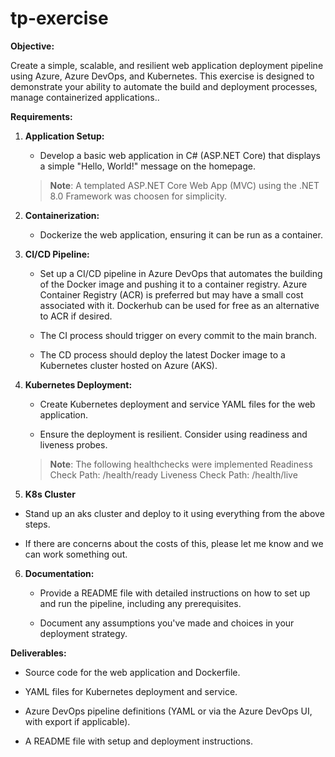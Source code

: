 # tp-exercise

**Objective:**

Create a simple, scalable, and resilient web application deployment pipeline using Azure, Azure DevOps, and Kubernetes. This exercise is designed to demonstrate your ability to automate the build and deployment processes, manage containerized applications..


**Requirements:**

1. **Application Setup:**

   - Develop a basic web application in C# (ASP.NET Core) that displays a simple "Hello, World!" message on the homepage.
	> **Note**: A templated ASP.NET Core Web App (MVC) using the .NET 8.0 Framework was choosen for simplicity.
2. **Containerization:**

   - Dockerize the web application, ensuring it can be run as a container.


3. **CI/CD Pipeline:**

   - Set up a CI/CD pipeline in Azure DevOps that automates the building of the Docker image and pushing it to a container registry.  Azure Container Registry (ACR) is preferred but may have a small cost associated with it. Dockerhub can be used for free as an alternative to ACR if desired.

   - The CI process should trigger on every commit to the main branch.

   - The CD process should deploy the latest Docker image to a Kubernetes cluster hosted on Azure (AKS).


4. **Kubernetes Deployment:**

   - Create Kubernetes deployment and service YAML files for the web application.

   - Ensure the deployment is resilient. Consider using readiness and liveness probes.
	> **Note**: The following healthchecks were implemented
	>Readiness Check Path: /health/ready
	>Liveness Check Path: /health/live

5. **K8s Cluster**

- Stand up an aks cluster and deploy to it using everything from the above steps.

- If there are concerns about the costs of this, please let me know and we can work something out.


6. **Documentation:**

   - Provide a README file with detailed instructions on how to set up and run the pipeline, including any prerequisites.

   - Document any assumptions you've made and choices in your deployment strategy.



**Deliverables:**

- Source code for the web application and Dockerfile.

- YAML files for Kubernetes deployment and service.

- Azure DevOps pipeline definitions (YAML or via the Azure DevOps UI, with export if applicable).

- A README file with setup and deployment instructions.